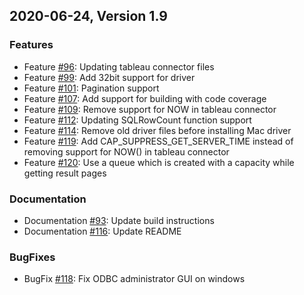 ## 2020-06-24, Version 1.9

### Features

* Feature [#96](https:github.com/opendistro-for-elasticsearch/sql-odbc/pull/96): Updating tableau connector files
* Feature [#99](https:github.com/opendistro-for-elasticsearch/sql-odbc/pull/99): Add 32bit support for driver
* Feature [#101](https:github.com/opendistro-for-elasticsearch/sql-odbc/pull/101): Pagination support
* Feature [#107](https:github.com/opendistro-for-elasticsearch/sql-odbc/pull/107): Add support for building with code coverage
* Feature [#109](https:github.com/opendistro-for-elasticsearch/sql-odbc/pull/109): Remove support for NOW in tableau connector
* Feature [#112](https:github.com/opendistro-for-elasticsearch/sql-odbc/pull/112): Updating SQLRowCount function support
* Feature [#114](https:github.com/opendistro-for-elasticsearch/sql-odbc/pull/114): Remove old driver files before installing Mac driver
* Feature [#119](https:github.com/opendistro-for-elasticsearch/sql-odbc/pull/119): Add CAP_SUPPRESS_GET_SERVER_TIME instead of removing support for NOW() in tableau connector
* Feature [#120](https:github.com/opendistro-for-elasticsearch/sql-odbc/pull/120): Use a queue which is created with a capacity while getting result pages


### Documentation

* Documentation [#93](https:github.com/opendistro-for-elasticsearch/sql-odbc/pull/93): Update build instructions
* Documentation [#116](https:github.com/opendistro-for-elasticsearch/sql-odbc/pull/116): Update README

### BugFixes
* BugFix [#118](https:github.com/opendistro-for-elasticsearch/sql-odbc/pull/118): Fix ODBC administrator GUI on windows
